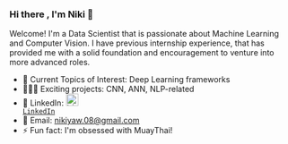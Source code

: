 ### Hi there , I'm Niki 👋

Welcome! I'm a Data Scientist that is passionate about Machine Learning and Computer Vision. I have previous internship experience, that has provided me with a solid foundation and encouragement to venture into more advanced roles.

- 💬 Current Topics of Interest: Deep Learning frameworks
- 👩🏻‍💻 Exciting projects: CNN, ANN, NLP-related
- 🔗 LinkedIn: <code><a href="https://www.linkedin.com/in/niki-yaw-8831b694/" target="_blank" title="LinkedIn Profile"><img alt="LinkedIn Logo" width="22" src="https://seeklogo.com/images/L/linkedin-icon-logo-FBADE03110-seeklogo.com.png"> LinkedIn</a></code>
- 📧 Email: nikiyaw.08@gmail.com
- ⚡ Fun fact: I'm obsessed with MuayThai!
